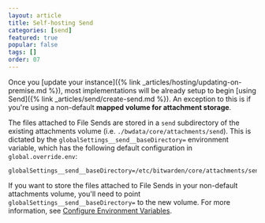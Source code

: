 ```yaml
---
layout: article
title: Self-hosting Send
categories: [send]
featured: true
popular: false
tags: []
order: 07
---
```


Once you [update your instance]({% link _articles/hosting/updating-on-premise.md %}), most implementations will be already setup to begin [using Send]({% link _articles/send/create-send.md %}). An exception to this is if you're using a non-default **mapped volume for attachment storage**.

The files attached to File Sends are stored in a `send` subdirectory of the existing attachments volume (i.e. `./bwdata/core/attachments/send`). This is dictated by the `globalSettings__send__baseDirectory=` environment variable, which has the following default configuration in `global.override.env`:

```
globalSettings__send__baseDirectory=/etc/bitwarden/core/attachments/send
```

If you want to store the files attached to File Sends in your non-default attachments volume, you'll need to point `globalSettings__send__baseDirectory=` to the new volume. For more information, see [Configure Environment Variables](#).

